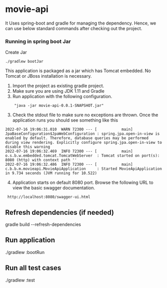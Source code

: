 # movie-api

It Uses spring-boot and gradle for managing the dependency. Hence, we can use below standard commands after checking out the project.

### Running in spring boot Jar
Create Jar
```
./gradlew bootJar
```
This application is packaged as a jar which has Tomcat embedded. No Tomcat or JBoss installation is necessary.

1. Import the project as existing gradle project.
2. Make sure you are using JDK 1.11 and Gradle
2. Run application with the following configuration.
```
    "java -jar movie-api-0.0.1-SNAPSHOT.jar"
```
3. Check the stdout file to make sure no exceptions are thrown. Once the application runs you should see something like this

```
2022-07-16 19:06:31.010  WARN 72300 --- [           main] JpaBaseConfiguration$JpaWebConfiguration : spring.jpa.open-in-view is enabled by default. Therefore, database queries may be performed during view rendering. Explicitly configure spring.jpa.open-in-view to disable this warning
2022-07-16 19:06:32.469  INFO 72300 --- [           main] o.s.b.w.embedded.tomcat.TomcatWebServer  : Tomcat started on port(s): 8080 (http) with context path ''
2022-07-16 19:06:32.486  INFO 72300 --- [           main] c.b.b.m.movieapi.MovieApiApplication     : Started MovieApiApplication in 9.734 seconds (JVM running for 10.522)
```
4. Application starts on default 8080 port. Browse the following URL to view the basic swagger documentation.
```
 http://localhost:8080/swagger-ui.html
```
## Refresh dependencies (if needed)
gradle build --refresh-dependencies

## Run application 
./gradlew :bootRun

## Run all test cases
./gradlew :test










